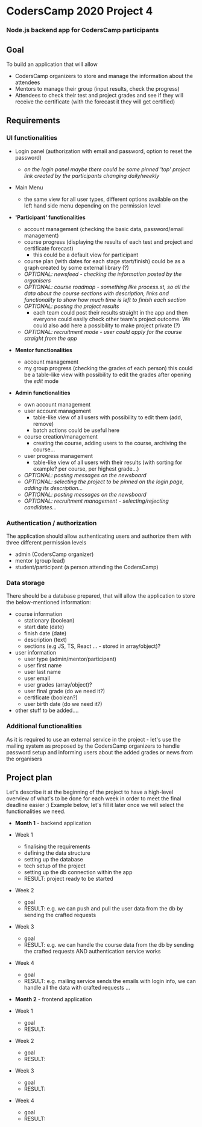 # CodersCamp 2020 Project 4 
### Node.js backend app for CodersCamp participants

## Goal

To build an application that will allow 
- CodersCamp organizers to store and manage the information about the attendees
- Mentors to manage their group (input results, check the progress)
- Attendees to check their test and project grades and see if they will receive the certificate (with the forecast it they will get certified)

## Requirements

### UI functionalities

- Login panel (authorization with email and password, option to reset the password)
    - *on the login panel maybe there could be some pinned 'top' project link created by the participants changing daily/weekly*
- Main Menu
    - the same view for all user types, different options available on the left hand side menu depending on the permission level

- **'Participant' functionalities**
    - account management (checking the basic data, password/email management)
    - course progress (displaying the results of each test and project and certificate forecast)
        - this could be a default view for participant
    - course plan (with dates for each stage start/finish) could be as a graph created by some external library (?)
    - *OPTIONAL: newsfeed - checking the information posted by the organisers*
    - *OPTIONAL: course roadmap - something like process.st, so all the data about the course sections with description, links and functionality to show how much time is left to finish each section*
    - *OPTIONAL: posting the project results*
        - each team could post their results straight in the app and then everyone could easily check other team's project outcome. We could also add here a possibility to make project private (?)
    - *OPTIONAL: recruitment mode - user could apply for the course straight from the app*

- **Mentor functionalities**
    - account management
    - my group progress (checking the grades of each person) this could be a table-like view with possibility to edit the grades after opening the *edit* mode

- **Admin functionalities**
    - own account management
    - user account management
        - table-like view of all users with possibility to edit them (add, remove)
        - batch actions could be useful here
    - course creation/management
        - creating the course, adding users to the course, archiving the course...
    - user progress management
        - table-like view of all users with their results (with sorting for example? per course, per highest grade...)
    - *OPTIONAL: posting messages on the newsboard*
    - *OPTIONAL: selecting the project to be pinned on the login page, adding its description...*
    - *OPTIONAL: posting messages on the newsboard*
    - *OPTIONAL: recruitment management - selecting/rejecting candidates...*

### Authentication / authorization
The application should allow authenticating users and authorize them with three different permission levels
- admin (CodersCamp organizer)
- mentor (group lead)
- student/participant (a person attending the CodersCamp)

### Data storage
There should be a database prepared, that will allow the application to store the below-mentioned information:
- course information
    - stationary (boolean)
    - start date (date)
    - finish date (date)
    - description (text)
    - sections (e.g JS, TS, React ... - stored in array/object)?
- user information
   - user type (admin/mentor/participant)
   - user first name
   - user last name
   - user email
   - user grades (array/object)?
   - user final grade (do we need it?)
   - certificate (boolean?)
   - user birth date (do we need it?)
- other stuff to be added....

### Additional functionalities
As it is required to use an external service in the project - let's use the mailing system as proposed by the CodersCamp organizers to handle password setup and informing users about the added grades or news from the organisers


## Project plan
Let's describe it at the beginning of the project to have a high-level overview of what's to be done for each week in order to meet the final deadline easier :) Example below, let's fill it later once we will select the functionalities we need.

- **Month 1** - backend application
- Week 1
    - finalising the requirements
    - defining the data structure
    - setting up the database
    - tech setup of the project
    - setting up the db connection within the app
    - RESULT: project ready to be started
- Week 2
    - goal
    - RESULT: e.g. we can push and pull the user data from the db by sending the crafted requests
- Week 3
    - goal 
    - RESULT: e.g. we can handle the course data from the db by sending the crafted requests AND authentication service works
- Week 4
    - goal
    - RESULT: e.g. mailing service sends the emails with login info, we can handle all the data with crafted requests ...

- **Month 2** - frontend application
- Week 1
    - goal  
    - RESULT:  
- Week 2
    - goal
    - RESULT:
- Week 3
    - goal
    - RESULT:
- Week 4
    - goal
    - RESULT:

